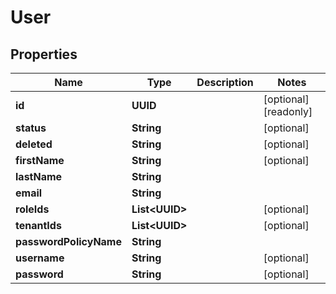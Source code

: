 

# User


## Properties

Name | Type | Description | Notes
------------ | ------------- | ------------- | -------------
**id** | **UUID** |  |  [optional] [readonly]
**status** | **String** |  |  [optional]
**deleted** | **String** |  |  [optional]
**firstName** | **String** |  |  [optional]
**lastName** | **String** |  | 
**email** | **String** |  | 
**roleIds** | **List&lt;UUID&gt;** |  |  [optional]
**tenantIds** | **List&lt;UUID&gt;** |  |  [optional]
**passwordPolicyName** | **String** |  | 
**username** | **String** |  |  [optional]
**password** | **String** |  |  [optional]



